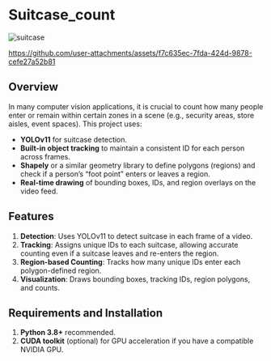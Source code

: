 # Suitcase_count

![suitcase](https://github.com/user-attachments/assets/95a72faf-8766-48e4-a0ae-6e63bafb583d)


https://github.com/user-attachments/assets/f7c635ec-7fda-424d-9878-cefe27a52b81

## Overview
In many computer vision applications, it is crucial to count how many people enter or remain within certain zones in a scene (e.g., security areas, store aisles, event spaces). This project uses:

- **YOLOv11** for suitcase detection.  
- **Built-in object tracking** to maintain a consistent ID for each person across frames.  
- **Shapely** or a similar geometry library to define polygons (regions) and check if a person’s “foot point” enters or leaves a region.  
- **Real-time drawing** of bounding boxes, IDs, and region overlays on the video feed.

## Features
1. **Detection**: Uses YOLOv11 to detect suitcase in each frame of a video.  
2. **Tracking**: Assigns unique IDs to each suitcase, allowing accurate counting even if a suitcase leaves and re-enters the region.  
3. **Region-based Counting**: Tracks how many unique IDs enter each polygon-defined region.  
4. **Visualization**: Draws bounding boxes, tracking IDs, region polygons, and counts.

## Requirements and Installation
1. **Python 3.8+** recommended.  
2. **CUDA toolkit** (optional) for GPU acceleration if you have a compatible NVIDIA GPU.  


